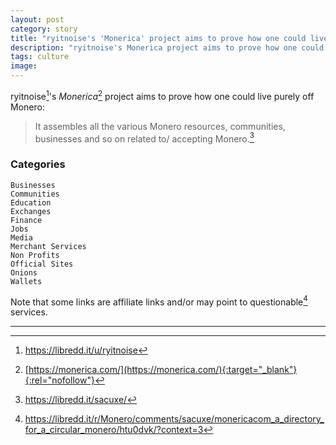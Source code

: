```yaml
---
layout: post
category: story
title: "ryitnoise's 'Monerica' project aims to prove how one could live purely off Monero"
description: "ryitnoise's Monerica project aims to prove how one could live purely off Monero."
tags: culture
image: 
---
```


ryitnoise[^1]'s *Monerica*[^2] project aims to prove how one could live purely off Monero:

> It assembles all the various Monero resources, communities, businesses and so on related to/ accepting Monero.[^3]

### Categories

    Businesses
    Communities
    Education
    Exchanges
    Finance
    Jobs
    Media
    Merchant Services
    Non Profits
    Official Sites
    Onions
    Wallets

Note that some links are affiliate links and/or may point to questionable[^4] services. 

---

[^1]: https://libredd.it/u/ryitnoise
[^2]: [https://monerica.com/](https://monerica.com/){:target="_blank"}{:rel="nofollow"}
[^3]: https://libredd.it/sacuxe/
[^4]: https://libredd.it/r/Monero/comments/sacuxe/monericacom_a_directory_for_a_circular_monero/htu0dvk/?context=3
